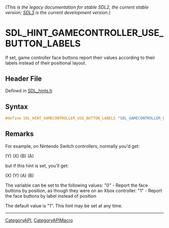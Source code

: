 ###### (This is the legacy documentation for stable SDL2, the current stable version; [SDL3](https://wiki.libsdl.org/SDL3/) is the current development version.)
# SDL_HINT_GAMECONTROLLER_USE_BUTTON_LABELS

If set, game controller face buttons report their values according to their labels instead of their positional layout.

## Header File

Defined in [SDL_hints.h](https://github.com/libsdl-org/SDL/blob/SDL2/include/SDL_hints.h)

## Syntax

```c
#define SDL_HINT_GAMECONTROLLER_USE_BUTTON_LABELS "SDL_GAMECONTROLLER_USE_BUTTON_LABELS"
```

## Remarks

For example, on Nintendo Switch controllers, normally you'd get:

(Y) (X) (B) (A)

but if this hint is set, you'll get:

(X) (Y) (A) (B)

The variable can be set to the following values: "0" - Report the face
buttons by position, as though they were on an Xbox controller. "1" -
Report the face buttons by label instead of position

The default value is "1". This hint may be set at any time.

----
[CategoryAPI](CategoryAPI), [CategoryAPIMacro](CategoryAPIMacro)

